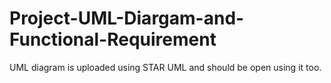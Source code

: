 # Project-UML-Diargam-and-Functional-Requirement
UML diagram is uploaded using STAR UML and should be open using it too.
